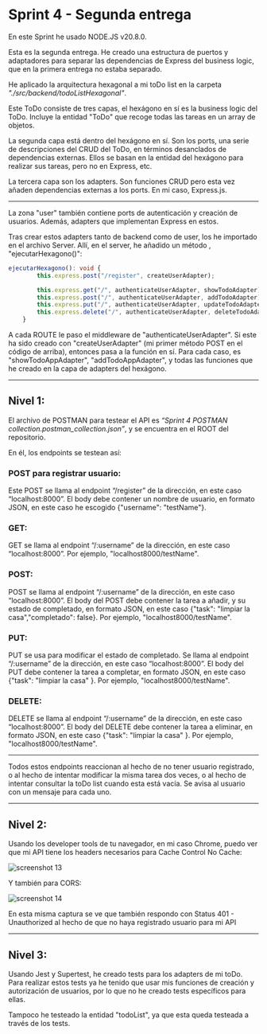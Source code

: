 # Sprint 4 - Segunda entrega

En este Sprint he usado NODE.JS v20.8.0.

Esta es la segunda entrega. He creado una estructura de puertos y adaptadores para separar las dependencias de Express del business logic, que en la primera entrega no estaba separado.


He aplicado la arquitectura hexagonal a mi toDo list en la carpeta *"./src/backend/todoListHexagonal"*.

Este ToDo consiste de tres capas, el hexágono en sí es la business logic del ToDo. Incluye la entidad "ToDo" que recoge todas las tareas en un array de objetos.

La segunda capa está dentro del hexágono en sí. Son los ports, una serie de descripciones del CRUD del ToDo, en términos desanclados de dependencias externas. Ellos se basan en la entidad del hexágono para realizar sus tareas, pero no en Express, etc.

La tercera capa son los adapters. Son funciones CRUD pero esta vez añaden dependencias externas a los ports. En mi caso, Express.js.

---

La zona "user" también contiene ports de autenticación y creación de usuarios. Además, adapters que implementan Express en estos.


Tras crear estos adapters tanto de backend como de user, los he importado en el archivo Server. Allí, en el server, he añadido un método , "ejecutarHexagono()":

```ts
ejecutarHexagono(): void {
		this.express.post("/register", createUserAdapter);

		this.express.get("/", authenticateUserAdapter, showTodoAdapter);
		this.express.post("/", authenticateUserAdapter, addTodoAdapter);
		this.express.put("/", authenticateUserAdapter, updateTodoAdapter);
		this.express.delete("/", authenticateUserAdapter, deleteTodoAdapter);
	}
```

A cada ROUTE le paso el middleware de "authenticateUserAdapter". Si este ha sido creado con "createUserAdapter" (mi primer método POST en el código de arriba), entonces pasa a la función en sí. Para cada caso, es "showTodoAppAdapter", "addTodoAppAdapter", y todas las funciones que he creado en la capa de adapters del hexágono.

---

## Nivel 1:

El archivo de POSTMAN para testear el API es *“Sprint 4 POSTMAN collection.postman_collection.json”*, y se encuentra en el ROOT del repositorio.

En él, los endpoints se testean así:

### POST para registrar usuario:

Este POST se llama al endpoint “/register” de la dirección, en este caso “localhost:8000”. El body debe contener un nombre de usuario, en formato JSON, en este caso he escogido {"username": "testName"}.

### GET:

GET se llama al endpoint “/:username” de la dirección, en este caso “localhost:8000”. Por ejemplo, "localhost8000/testName".

### POST:

POST se llama al endpoint “/:username” de la dirección, en este caso “localhost:8000”. El body del POST debe contener la tarea a añadir, y su estado de completado, en formato JSON, en este caso {"task": "limpiar la casa","completado": false}. Por ejemplo, "localhost8000/testName".

### PUT:

PUT se usa para modificar el estado de completado. Se llama al endpoint “/:username” de la dirección, en este caso “localhost:8000”. El body del PUT debe contener la tarea a completar, en formato JSON, en este caso {"task": "limpiar la casa" }. Por ejemplo, "localhost8000/testName".

### DELETE:

DELETE se llama al endpoint “/:username” de la dirección, en este caso “localhost:8000”. El body del DELETE debe contener la tarea a eliminar, en formato JSON, en este caso {"task": "limpiar la casa" }. Por ejemplo, "localhost8000/testName".

****************

Todos estos endpoints reaccionan al hecho de no tener usuario registrado, o al hecho de intentar modificar la misma tarea dos veces, o al hecho de intentar consultar la toDo list cuando esta está vacía. Se avisa al usuario con un mensaje para cada uno.

---

## Nivel 2:

Usando los developer tools de tu navegador, en mi caso Chrome, puedo ver que mi API tiene los headers necesarios para Cache Control No Cache:

![screenshot 13](https://github.com/AlanWallerGithub/sprint4/assets/140154835/dc3b779c-ef48-473b-9bfe-1aedc6fbf588)

Y también para CORS:

![screenshot 14](https://github.com/AlanWallerGithub/sprint4/assets/140154835/f40fbafd-1ab6-4d83-b9aa-aecff1bf47dc)

En esta misma captura se ve que también respondo con Status 401 - Unauthorized al hecho de que no haya registrado usuario para mi API

---

## Nivel 3:

Usando Jest y Supertest, he creado tests para los adapters de mi toDo. Para realizar estos tests ya he tenido que usar mis funciones de creación y autorización de usuarios, por lo que no he creado tests específicos para ellas.

Tampoco he testeado la entidad "todoList", ya que esta queda testeada a través de los tests.


